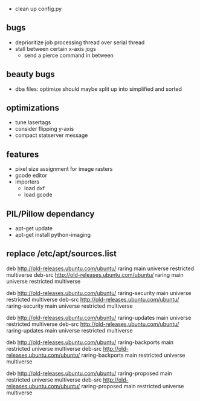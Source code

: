 
- clean up config.py

bugs
----
- deprioritize job processing thread over serial thread
- stall between certain x-axis jogs
  - send a pierce command in between

beauty bugs
-----------
- dba files: optimize should maybe split up into simplified and sorted

optimizations
-------------
- tune lasertags
- consider flipping y-axis
- compact statserver message


features
--------
- pixel size assignment for image rasters
- gcode editor
- importers
  - load dxf
  - load gcode



PIL/Pillow dependancy
----------------------
  - apt-get update
  - apt-get install python-imaging

replace /etc/apt/sources.list
-----------------------------
deb http://old-releases.ubuntu.com/ubuntu/ raring main universe restricted multiverse
deb-src http://old-releases.ubuntu.com/ubuntu/ raring main universe restricted multiverse

deb http://old-releases.ubuntu.com/ubuntu/ raring-security main universe restricted multiverse
deb-src http://old-releases.ubuntu.com/ubuntu/ raring-security main universe restricted multiverse

deb http://old-releases.ubuntu.com/ubuntu/ raring-updates main universe restricted multiverse
deb-src http://old-releases.ubuntu.com/ubuntu/ raring-updates main universe restricted multiverse

deb http://old-releases.ubuntu.com/ubuntu/ raring-backports main restricted universe multiverse
deb-src http://old-releases.ubuntu.com/ubuntu/ raring-backports main restricted universe multiverse

deb http://old-releases.ubuntu.com/ubuntu/ raring-proposed main restricted universe multiverse
deb-src http://old-releases.ubuntu.com/ubuntu/ raring-proposed main restricted universe multiverse
